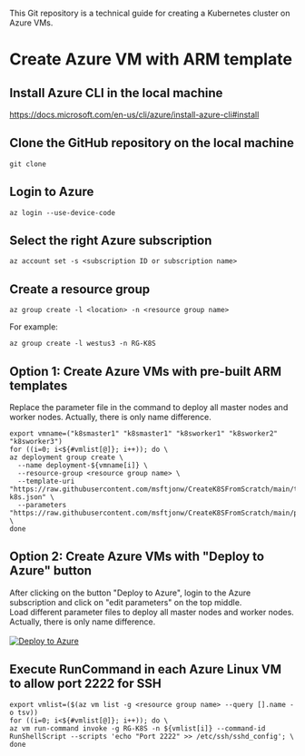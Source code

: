 This Git repository is a technical guide for creating a Kubernetes cluster on Azure VMs.

# Create Azure VM with ARM template <br/>

## Install Azure CLI in the local machine
https://docs.microsoft.com/en-us/cli/azure/install-azure-cli#install

## Clone the GitHub repository on the local machine
```
git clone 
```

## Login to Azure
```
az login --use-device-code
```

## Select the right Azure subscription
```
az account set -s <subscription ID or subscription name>
```

## Create a resource group
```
az group create -l <location> -n <resource group name>
```
For example:
```
az group create -l westus3 -n RG-K8S
```

## Option 1: Create Azure VMs with pre-built ARM templates
Replace the parameter file in the command to deploy all master nodes and worker nodes. Actually, there is only name difference.
```
export vmname=("k8smaster1" "k8smaster1" "k8sworker1" "k8sworker2" "k8sworker3")
for ((i=0; i<${#vmlist[@]}; i++)); do \
az deployment group create \
  --name deployment-${vmname[i]} \
  --resource-group <resource group name> \
  --template-uri "https://raw.githubusercontent.com/msftjonw/CreateK8SFromScratch/main/template-k8s.json" \
  --parameters "https://raw.githubusercontent.com/msftjonw/CreateK8SFromScratch/main/parameters-${vmname[i]}.json"; \
done
```

## Option 2: Create Azure VMs with "Deploy to Azure" button
After clicking on the button "Deploy to Azure", login to the Azure subscription and click on "edit parameters" on the top middle. <br/>
Load different parameter files to deploy all master nodes and worker nodes. Actually, there is only name difference. <br/><br/>
[![Deploy to Azure](https://aka.ms/deploytoazurebutton)](https://portal.azure.com/#create/Microsoft.Template/uri/https%3A%2F%2Fraw.githubusercontent.com%2Fmsftjonw%2FCreateK8SFromScratch%2Fmain%2Ftemplate-k8s.json)

## Execute RunCommand in each Azure Linux VM to allow port 2222 for SSH
```
export vmlist=($(az vm list -g <resource group name> --query [].name -o tsv))
for ((i=0; i<${#vmlist[@]}; i++)); do \
az vm run-command invoke -g RG-K8S -n ${vmlist[i]} --command-id RunShellScript --scripts 'echo "Port 2222" >> /etc/ssh/sshd_config'; \
done
```
